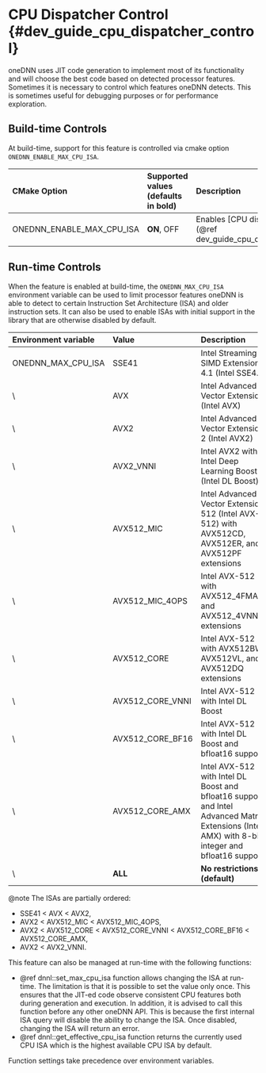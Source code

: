 CPU Dispatcher Control {#dev_guide_cpu_dispatcher_control}
==========================================================

oneDNN uses JIT code generation to implement most of its functionality and will
choose the best code based on detected processor features. Sometimes it is
necessary to control which features oneDNN detects. This is sometimes useful for
debugging purposes or for performance exploration.

## Build-time Controls

At build-time, support for this feature is controlled via cmake option
`ONEDNN_ENABLE_MAX_CPU_ISA`.

| CMake Option                | Supported values (defaults in bold) | Description
| :---                        | :---                                | :---
| ONEDNN_ENABLE_MAX_CPU_ISA   | **ON**, OFF                         | Enables [CPU dispatcher controls](@ref dev_guide_cpu_dispatcher_control)

## Run-time Controls

When the feature is enabled at build-time, the `ONEDNN_MAX_CPU_ISA` environment
variable can be used to limit processor features oneDNN is able to detect to
certain Instruction Set Architecture (ISA) and older instruction sets. It can
also be used to enable ISAs with initial support in the library that are
otherwise disabled by default.

| Environment variable | Value            | Description
| :---                 | :---             | :---
| ONEDNN_MAX_CPU_ISA   | SSE41            | Intel Streaming SIMD Extensions 4.1 (Intel SSE4.1)
| \                    | AVX              | Intel Advanced Vector Extensions (Intel AVX)
| \                    | AVX2             | Intel Advanced Vector Extensions 2 (Intel AVX2)
| \                    | AVX2_VNNI        | Intel AVX2 with Intel Deep Learning Boost (Intel DL Boost)
| \                    | AVX512_MIC       | Intel Advanced Vector Extensions 512 (Intel AVX-512) with AVX512CD, AVX512ER, and AVX512PF extensions
| \                    | AVX512_MIC_4OPS  | Intel AVX-512 with AVX512_4FMAPS and AVX512_4VNNIW extensions
| \                    | AVX512_CORE      | Intel AVX-512 with AVX512BW, AVX512VL, and AVX512DQ extensions
| \                    | AVX512_CORE_VNNI | Intel AVX-512 with Intel DL Boost
| \                    | AVX512_CORE_BF16 | Intel AVX-512 with Intel DL Boost and bfloat16 support
| \                    | AVX512_CORE_AMX  | Intel AVX-512 with Intel DL Boost and bfloat16 support and Intel Advanced Matrix Extensions (Intel AMX) with 8-bit integer and bfloat16 support
| \                    | **ALL**          | **No restrictions (default)**

@note The ISAs are partially ordered:
* SSE41 < AVX < AVX2,
* AVX2 < AVX512_MIC < AVX512_MIC_4OPS,
* AVX2 < AVX512_CORE < AVX512_CORE_VNNI < AVX512_CORE_BF16 < AVX512_CORE_AMX,
* AVX2 < AVX2_VNNI.

This feature can also be managed at run-time with the following functions:
* @ref dnnl::set_max_cpu_isa function allows changing the ISA at run-time. The
  limitation is that it is possible to set the value only once. This ensures
  that the JIT-ed code observe consistent CPU features both during generation
  and execution. In addition, it is advised to call this function before any
  other oneDNN API. This is because the first internal ISA query will disable
  the ability to change the ISA. Once disabled, changing the ISA will return an
  error.
* @ref dnnl::get_effective_cpu_isa function returns the currently used CPU ISA
  which is the highest available CPU ISA by default.

Function settings take precedence over environment variables.
